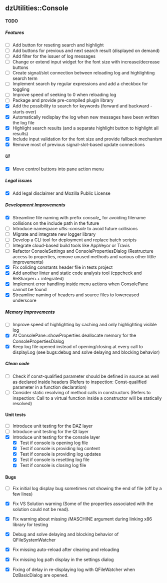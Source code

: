dzUtilities::Console
---

#### TODO

##### Features
+ [ ] Add button for reseting search and highlight
+ [ ] Add buttons for previous and next search result (displayed on demand)
+ [ ] Add filter for the issuer of log messages
+ [ ] Change or extend input widget for the font size with increase/decrease buttons
+ [ ] Create signal/slot connection between reloading log and highlighting search term
+ [ ] Implement search by regular expressions and add a checkbox for toggling
+ [ ] Improve speed of seeking to 0 when reloading log
+ [ ] Package and provide pre-compiled plugin library
+ [x] Add the possibility to search for keywords (forward and backward - starts over)
+ [x] Automatically redisplay the log when new messages have been written the log file
+ [x] Highlight search results (and a separate highlight button to highlight all results)
+ [x] Include input validation for the font size and provide fallback mechanism
+ [x] Remove most of previous signal-slot-based update connections

##### UI
+ [x] Move control buttons into pane action menu

##### Legal issues
+ [x] Add legal disclaimer and Mozilla Public License

##### Development Improvements
+ [x] Streamline file naming with prefix *console_* for avoiding filename collisions on the include path in the future
+ [ ] Introduce namespace *utlis::console* to avoid future collisions
+ [ ] Migrate and integrate new logger library
+ [ ] Develop a CLI tool for deployment and replace batch scripts
+ [ ] Integrate cloud-based build tools like AppVeyor or Travis
+ [ ] Refactor ConsoleSettings and ConsolePropertiesDialog
      (Restructure access to properties, remove unused methods and various other little improvements)
+ [x] Fix coliding constants header file in tests project
+ [x] Add another linter and static code analysis tool (cppcheck and ReSharper++ integrated)
+ [x] Implement error handling inside menu actions when ConsolePane cannot be found
+ [x] Streamline naming of headers and source files to lowercased underscore

##### Memory Improvements
+ [ ] Improve speed of highlighting by caching and only highlighting visible log
+ [x] At ConsolePane::showProperties deallocate memory for the ConsolePropertiesDialog
+ [x] Keep log file opened instead of opening/closing at every call to displayLog
      (see bugs:debug and solve delaying and blocking behavior)

##### Clean code
+ [ ] Check if const-qualified parameter should be defined in source as well as declared inside headers
      (Refers to inspection: Const-qualified parameter in a function declaration)
+ [ ] Consider static resolving of method calls in constructors
      (Refers to inspection: Call to a virtual function inside a constructor will be statically resolved)

#### Unit tests
+ [ ] Introduce unit testing for the DAZ layer
+ [ ] Introduce unit testing for the Qt layer
+ [x] Introduce unit testing for the console layer
  + [x] Test if console is opening log file
  + [x] Test if console is providing log content
  + [x] Test if console is providing log updates
  + [x] Test if console is resetting log file
  + [x] Test if console is closing log file

#### Bugs
+ [ ] Fix initial log display bug sometimes not showing the end of file (off by a few lines)
+ [x] Fix VS Solution warning (Some of the properties associated with the solution could not be read).
+ [x] Fix warning about missing /MASCHINE argument during linking x86 library for testing
+ [x] Debug and solve delaying and blocking behavior of QFileSystemWatcher
+ [x] Fix missing auto-reload after clearing and reloading
+ [x] Fix missing log path display in the settings dialog
+ [x] Fixing of delay in re-displaying log with QFileWatcher when DzBasicDialog are opened.


